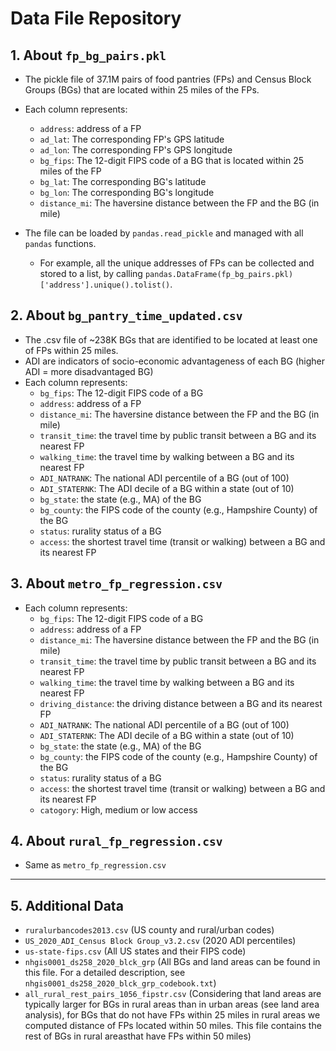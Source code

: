 # Data File Repository


## 1. About `fp_bg_pairs.pkl`

- The pickle file of 37.1M pairs of food pantries (FPs) and Census Block Groups (BGs) that are located within 25 miles of the FPs. 
- Each column represents: 
    - `address`: address of a FP
    - `ad_lat`: The corresponding FP's GPS latitude
    - `ad_lon`: The corresponding FP's GPS longitude
    - `bg_fips`: The 12-digit FIPS code of a BG that is located within 25 miles of the FP
    - `bg_lat`: The corresponding BG's latitude
    - `bg_lon`: The corresponding BG's longitude
    - `distance_mi`: The haversine distance between the FP and the BG (in mile)

- The file can be loaded by `pandas.read_pickle` and managed with all `pandas` functions. 
    - For example, all the unique addresses of FPs can be collected and stored to a list, by calling `pandas.DataFrame(fp_bg_pairs.pkl)['address'].unique().tolist()`. 


## 2. About `bg_pantry_time_updated.csv`
- The .csv file of ~238K BGs that are identified to be located at least one of FPs within 25 miles. 
- ADI are indicators of socio-economic advantageness of each BG (higher ADI = more disadvantaged BG)
- Each column represents: 
    - `bg_fips`: The 12-digit FIPS code of a BG
    - `address`: address of a FP
    - `distance_mi`: The haversine distance between the FP and the BG (in mile)
    - `transit_time`: the travel time by public transit between a BG and its nearest FP 
    - `walking_time`: the travel time by walking between a BG and its nearest FP 
    - `ADI_NATRANK`: The national ADI percentile of a BG (out of 100) 
    - `ADI_STATERNK`: The ADI decile of a BG within a state (out of 10) 
    - `bg_state`: the state (e.g., MA) of the BG
    - `bg_county`: the FIPS code of the county (e.g., Hampshire County) of the BG
    - `status`: rurality status of a BG
    - `access`: the shortest travel time (transit or walking) between a BG and its nearest FP

## 3. About `metro_fp_regression.csv`
- Each column represents: 
    - `bg_fips`: The 12-digit FIPS code of a BG
    - `address`: address of a FP
    - `distance_mi`: The haversine distance between the FP and the BG (in mile)
    - `transit_time`: the travel time by public transit between a BG and its nearest FP 
    - `walking_time`: the travel time by walking between a BG and its nearest FP 
	- `driving_distance`: the driving distance between a BG and its nearest FP
    - `ADI_NATRANK`: The national ADI percentile of a BG (out of 100) 
    - `ADI_STATERNK`: The ADI decile of a BG within a state (out of 10) 
    - `bg_state`: the state (e.g., MA) of the BG
    - `bg_county`: the FIPS code of the county (e.g., Hampshire County) of the BG
    - `status`: rurality status of a BG
    - `access`: the shortest travel time (transit or walking) between a BG and its nearest FP
	- `catogory`: High, medium or low access
## 4. About `rural_fp_regression.csv`
- Same as `metro_fp_regression.csv`

------ 

## 5. Additional Data

- `ruralurbancodes2013.csv` (US county and rural/urban codes)
- `US_2020_ADI_Census Block Group_v3.2.csv` (2020 ADI percentiles)
- `us-state-fips.csv` (All US states and their FIPS code)
- `nhgis0001_ds258_2020_blck_grp` (All BGs and land areas can be found in this file. For a detailed description, see `nhgis0001_ds258_2020_blck_grp_codebook.txt`)
- `all_rural_rest_pairs_1056_fipstr.csv` (Considering that land areas are typically larger for BGs in rural areas than in urban areas (see land area analysis), for BGs that do not have FPs within 25 miles in rural areas we computed distance of FPs located within 50 miles. This file contains the rest of BGs in rural areasthat have FPs within 50 miles)
